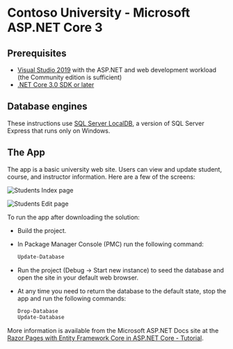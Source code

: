 ﻿# Contoso University - Microsoft ASP.NET Core 3

## Prerequisites

* [Visual Studio 2019](https://visualstudio.microsoft.com/downloads/) with the ASP.NET and web development workload (the Community edition is sufficient)
* [.NET Core 3.0 SDK or later](https://dotnet.microsoft.com/download/dotnet-core/3.0)

## Database engines

These instructions use [SQL Server LocalDB](https://docs.microsoft.com/en-us/sql/database-engine/configure-windows/sql-server-2016-express-localdb), a version of SQL Server Express that runs only on Windows.

## The App

The app is a basic university web site. Users can view and update student, course, and instructor information. Here are a few of the screens:

![Students Index page](https://docs.microsoft.com/en-us/aspnet/core/data/ef-rp/intro/_static/students-index30.png)

![Students Edit page](https://docs.microsoft.com/en-us/aspnet/core/data/ef-rp/intro/_static/student-edit30.png)

To run the app after downloading the solution:

* Build the project.
* In Package Manager Console (PMC) run the following command:

  ```powershell
  Update-Database
  ```

* Run the project (Debug -> Start new instance) to seed the database and open the site in your default web browser.

* At any time you need to return the database to the default state, stop the app and run the following commands:

  ```powershell
  Drop-Database
  Update-Database
  ```

More information is available from the Microsoft ASP.NET Docs site at the [Razor Pages with Entity Framework Core in ASP.NET Core - Tutorial](https://docs.microsoft.com/en-us/aspnet/core/data/ef-rp/intro?view=aspnetcore-3.1&tabs=visual-studio).